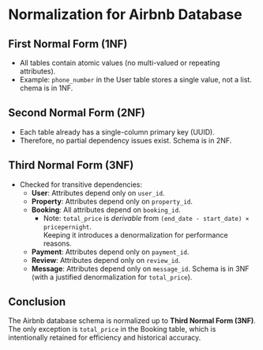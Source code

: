 # Normalization for Airbnb Database

## First Normal Form (1NF)
- All tables contain atomic values (no multi-valued or repeating attributes).
- Example: `phone_number` in the User table stores a single value, not a list.
chema is in 1NF.

## Second Normal Form (2NF)
- Each table already has a single-column primary key (UUID).
- Therefore, no partial dependency issues exist.
 Schema is in 2NF.

## Third Normal Form (3NF)
- Checked for transitive dependencies:
  - **User**: Attributes depend only on `user_id`.
  - **Property**: Attributes depend only on `property_id`.
  - **Booking**: All attributes depend on `booking_id`.  
    - Note: `total_price` is *derivable* from `(end_date - start_date) × pricepernight`.  
      Keeping it introduces a denormalization for performance reasons.
  - **Payment**: Attributes depend only on `payment_id`.
  - **Review**: Attributes depend only on `review_id`.
  - **Message**: Attributes depend only on `message_id`.
 Schema is in 3NF (with a justified denormalization for `total_price`).

## Conclusion
The Airbnb database schema is normalized up to **Third Normal Form (3NF)**.  
The only exception is `total_price` in the Booking table, which is intentionally retained for efficiency and historical accuracy.

